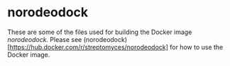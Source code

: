 # norodeodock

These are some of the files used for building the Docker image
*norodeodock*. Please see
(norodeodock)[https://hub.docker.com/r/streptomyces/norodeodock]
for how to use the Docker image.
